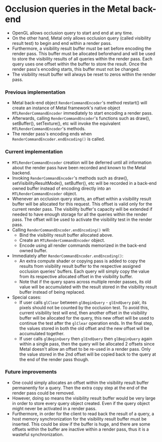 # Occlusion queries in the Metal back-end

- OpenGL allows occlusion query to start and end at any time.
- On the other hand, Metal only allows occlusion query (called visibility result test) to begin and
  end within a render pass. 
- Furthermore, a visibility result buffer must be set before encoding the render pass. This buffer
  must be allocated beforehand and will be used to store the visibility results of all queries
  within the render pass. Each query uses one offset within the buffer to store the result. Once the
  render pass's encoding starts, this buffer must not be changed.
- The visibility result buffer will always be reset to zeros within the render pass.

### Previous implementation
- Metal back-end object `RenderCommandEncoder`'s method restart() will create an instance of Metal
  framework's native object `MTLRenderCommandEncoder` immediately to start encoding a render pass.
- Afterwards, calling `RenderCommandEncoder`'s functions such as draw(), setBuffer(), setTexture(),
  etc will invoke the equivalent `MTLRenderCommandEncoder`'s methods.
- The render pass's encoding ends when `RenderCommandEncoder.endEncoding()` is called.

### Current implementation

- `MTLRenderCommandEncoder` creation will be deferred until all information about the render pass
  have been recorded and known to the Metal backend.
- Invoking `RenderCommandEncoder`'s methods such as draw(), setVisibilityResultMode(), setBuffer(),
  etc will be recorded in a back-end owned buffer instead of encoding directly into an
  `MTLRenderCommandEncoder` object.
- Whenever an occlusion query starts, an offset within a visibility result buffer will be allocated
  for this request. This offset is valid only for the current render pass. The visibility buffer's
  capacity will be extended if needed to have enough storage for all the queries within the render
  pass. The offset will be used to activate the visibility test in the render pass.
- Calling `RenderCommandEncoder.endEncoding()` will:
    - Bind the visibility result buffer allocated above.
    - Create an `MTLRenderCommandEncoder` object.
    - Encode using all render commands memorized in the back-end owned buffer.
- Immediately after `RenderCommandEncoder.endEncoding()`:
    - An extra compute shader or copying pass is added to copy the results from visibility result
      buffer to the respective assigned occlusion queries' buffers. Each query will simply copy the
      value from its respective allocated offset in the visibility buffer.
    - Note that if the query spans across multiple render passes, its old value will be accumulated
      with the result stored in the visibility result buffer instead of being replaced.
- Special cases:
    - If user calls `glClear` between `glBeginQuery` - `glEndQuery` pair, its pixels should not be
      counted by the occlusion test. To avoid this, current visibility test will end, then another
      offset in the visibility buffer will be allocated for the query, this new offset will be used
      to continue the test after the `glClear` operation ends. In the final step, the values stored
      in both the old offset and the new offset will be accumulated together.
    - If user calls `glBeginQuery` then `glEndQuery` then `glBeginQuery` again within a single pass,
      then the query will be allocated 2 offsets since Metal doesn't allow an offset to be re-used
      in a render pass. Only the value stored in the 2nd offset will be copied back to the query at
      the end of the render pass though.

### Future improvements
- One could simply allocates an offset within the visibility result buffer permanently for a query.
  Then the extra copy step at the end of the render pass could be removed.
- However, doing so means the visibility result buffer would be very large in order to store every
  query object created. Even if the query object might never be activated in a render pass.
- Furthermore, in order for the client to read back the result of a query, a host memory
  synchronization for the visibility result buffer must be inserted. This could be slow if the
  buffer is huge, and there are some offsets within the buffer are inactive within a render pass,
  thus it is a wasteful synchronization.